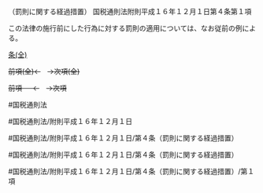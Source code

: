 （罰則に関する経過措置）
国税通則法附則平成１６年１２月１日第４条第１項

この法律の施行前にした行為に対する罰則の適用については、なお従前の例による。

[条(全)](国税通則法＿＿＿＿附則平成１６年１２月１日第４条_.md)

~~前項(全)←~~　~~→次項(全)~~

~~前項 　 ←~~　~~→次項~~



#国税通則法

#国税通則法/附則平成１６年１２月１日

#国税通則法/附則平成１６年１２月１日/第４条（罰則に関する経過措置）

#国税通則法/附則平成１６年１２月１日/第４条（罰則に関する経過措置）

#国税通則法/附則平成１６年１２月１日/第４条（罰則に関する経過措置）/第１項

